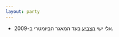 ```yaml
---
layout: party
---
```


* אלי ישי
  [הצביע](https://oknesset.org/vote/652/) בעד המאגר הביומטרי ב-2009.

